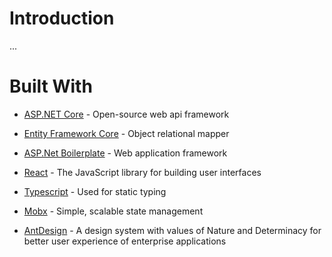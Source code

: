 # Introduction

...

# Built With

* [ASP.NET Core](https://docs.microsoft.com/en-us/aspnet/core) - Open-source web api framework
* [Entity Framework Core](https://docs.microsoft.com/en-us/ef) - Object relational mapper
* [ASP.Net Boilerplate](https://aspnetboilerplate.com) - Web application framework

* [React](https://reactjs.org/) - The JavaScript library for building user interfaces
* [Typescript](https://www.typescriptlang.org/) - Used for static typing
* [Mobx](https://mobx.js.org/) - Simple, scalable state management
* [AntDesign](https://ant.design/) - A design system with values of Nature and Determinacy for better user experience of enterprise applications

